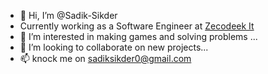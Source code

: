 - 👋 Hi, I’m @Sadik-Sikder
- Currently working as a Software Engineer at [Zecodeek It](https://zecodeek-it.com/)
- 👀 I’m interested in making games and solving problems ...
- 💞️ I’m looking to collaborate on new projects...
- 📫 knock me on sadiksikder0@gmail.com


